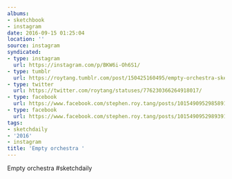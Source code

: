 ```yaml
---
albums:
- sketchbook
- instagram
date: 2016-09-15 01:25:04
location: ''
source: instagram
syndicated:
- type: instagram
  url: https://instagram.com/p/BKW6i-Oh6S1/
- type: tumblr
  url: https://roytang.tumblr.com/post/150425160495/empty-orchestra-sketchdaily
- type: twitter
  url: https://twitter.com/roytang/statuses/776230366264918017/
- type: facebook
  url: https://www.facebook.com/stephen.roy.tang/posts/10154909529858912:0
- type: facebook
  url: https://www.facebook.com/stephen.roy.tang/posts/10154909529893912
tags:
- sketchdaily
- '2016'
- instagram
title: 'Empty orchestra '
---
```


Empty orchestra #sketchdaily